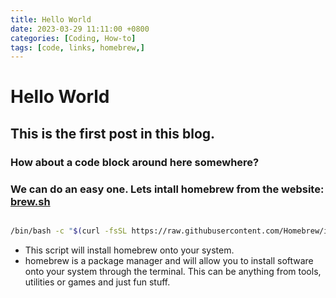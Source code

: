 ```yaml
---
title: Hello World
date: 2023-03-29 11:11:00 +0800
categories: [Coding, How-to]
tags: [code, links, homebrew,]
---
```


# Hello World

## This is the first post in this blog. 

### How about a code block around here somewhere?
### We can do an easy one. Lets intall homebrew from the website: [brew.sh](https://brew.sh)


``` bash

/bin/bash -c "$(curl -fsSL https://raw.githubusercontent.com/Homebrew/install/HEAD/install.sh)"

```

* This script will install homebrew onto your system. 
* homebrew is a package manager and will allow you to install software onto your system through the terminal. This can be anything from tools, utilities or games and just fun stuff.